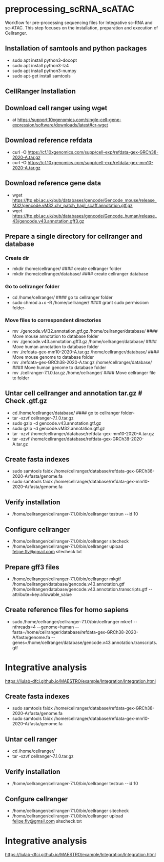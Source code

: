 # preprocessing_scRNA_scATAC
Workflow for pre-processing sequencing files for Integrative sc-RNA and sc-ATAC. This step focuses on the installation, preparation and execution of Cellranger.

## Installation of samtools and python packages
  - sudo apt install python3-docopt
  - sudo apt install python3-lz4
  - sudo apt install python3-numpy
  - sudo apt-get install samtools

## CellRanger Installation
## Download cell ranger using wget
  - at https://support.10xgenomics.com/single-cell-gene-expression/software/downloads/latest#cr-wget

## Download reference refdata
  - curl -O https://cf.10xgenomics.com/supp/cell-exp/refdata-gex-GRCh38-2020-A.tar.gz
  - curl -O https://cf.10xgenomics.com/supp/cell-exp/refdata-gex-mm10-2020-A.tar.gz

## Download reference gene data
  - wget https://ftp.ebi.ac.uk/pub/databases/gencode/Gencode_mouse/release_M32/gencode.vM32.chr_patch_hapl_scaff.annotation.gtf.gz
  - wget https://ftp.ebi.ac.uk/pub/databases/gencode/Gencode_human/release_43/gencode.v43.annotation.gff3.gz
    
## Prepare a single directory for cellranger and database
### Create dir
  - mkdir /home/cellranger/                                           #### create cellranger folder
  - mkdir /home/cellranger/database/                                  #### create cellranger database

### Go to cellranger folder
  - cd /home/cellranger/                                              #### go to cellranger folder
  - sudo chmod a+x -R /home/cellranger/                               #### grant sudo permissiom folder- 
    
### Move files to correspondent directories
  - mv ./gencode.vM32.annotation.gtf.gz /home/cellranger/database/    #### Move mouse annotation to database folder
  - mv ./gencode.v43.annotation.gff3.gz /home/cellranger/database/    #### Move human annotation to database folder
  - mv ./refdata-gex-mm10-2020-A.tar.gz /home/cellranger/database/    #### Move mouse genome to database folder
  - mv ./refdata-gex-GRCh38-2020-A.tar.gz /home/cellranger/database/  #### Move human genome to database folder
  - mv ./cellranger-7.1.0.tar.gz /home/cellranger/                    #### Move cellranger file to folder

## Untar cell cellranger and annotation tar.gz # Check .gtf.gz
  - cd /home/cellranger/database/                                     #### go to cellranger folder- 
  - tar -xzvf cellranger-7.1.0.tar.gz
  - sudo gzip -d gencode.v43.annotation.gtf.gz
  - sudo gzip -d gencode.vM32.annotation.gtf.gz
  - tar -xzvf  /home/cellranger/database/refdata-gex-mm10-2020-A.tar.gz
  - tar -xzvf  /home/cellranger/database/refdata-gex-GRCh38-2020-A.tar.gz
 
## Create fasta indexes
  - sudo samtools faidx /home/cellranger/database/refdata-gex-GRCh38-2020-A/fasta/genome.fa
  - sudo samtools faidx /home/cellranger/database/refdata-gex-mm10-2020-A/fasta/genome.fa

## Verify installation
  - /home/cellranger/cellranger-7.1.0/bin/cellranger testrun --id 10

## Configure cellranger
  - /home/cellranger/cellranger-7.1.0/bin/cellranger sitecheck
  - /home/cellranger/cellranger-7.1.0/bin/cellranger upload felipe.flv@gmail.com sitecheck.txt

## Prepare gff3 files
  - /home/cellranger/cellranger-7.1.0/bin/cellranger mkgtf /home/cellranger/database/gencode.v43.annotation.gtf /home/cellranger/database/gencode.v43.annotation.transcripts.gtf --attribute=key:allowable_value

## Create reference files for homo sapiens
  - sudo /home/cellranger/cellranger-7.1.0/bin/cellranger mkref --nthreads=4 --genome=human --fasta=/home/cellranger/database/refdata-gex-GRCh38-2020-A/fasta/genome.fa --genes=/home/cellranger/database/gencode.v43.annotation.transcripts.gtf

# Integrative analysis
https://liulab-dfci.github.io/MAESTRO/example/Integration/Integration.html

## Create fasta indexes
  - sudo samtools faidx /home/cellranger/database/refdata-gex-GRCh38-2020-A/fasta/genome.fa
  - sudo samtools faidx /home/cellranger/database/refdata-gex-mm10-2020-A/fasta/genome.fa

## Untar cell ranger
  - cd /home/cellranger/
  - tar -xzvf cellranger-7.1.0.tar.gz

## Verify installation
  - /home/cellranger/cellranger-7.1.0/bin/cellranger testrun --id 10

## Confgure cellranger
  - /home/cellranger/cellranger-7.1.0/bin/cellranger sitecheck
  - /home/cellranger/cellranger-7.1.0/bin/cellranger upload felipe.flv@gmail.com sitecheck.txt

# Integrative analysis
https://liulab-dfci.github.io/MAESTRO/example/Integration/Integration.html
